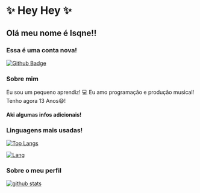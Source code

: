 # ✨ Hey Hey ✨
## Olá meu nome é Isqne!!
### Essa é uma conta nova!

<badges>

[![Github Badge](https://img.shields.io/badge/-Github-000?style=flat-square&logo=Github&logoColor=white&link=https://github.com/fagnerpsantos)](https://github.com/Isqneeh)
</badges>

### Sobre mim
Eu sou um pequeno aprendiz! 💻 Eu amo programação e produção musical! Tenho agora 13 Anos😄!

#### Aki algumas infos adicionais!
### Linguagens mais usadas!

[![Top Langs](https://github-readme-stats.vercel.app/api/top-langs/?username=Isqneeh&layout=compact)](https://github.com/Isqneeh/)

[![Lang](https://img.shields.io/github/languages/top/Isqne/isqnetool?color=545454&logo=python&style=plastic)](https://github.com/Isqne/isqnetool)

### Sobre o meu perfil

[![github stats](https://github-readme-stats.vercel.app/api/?username=Isqneeh&show_icons=true&title_color=fff&icon_color=79ff97&text_color=9f9f9f&bg_color=151515)](https://github.com/Isqneeh/)

